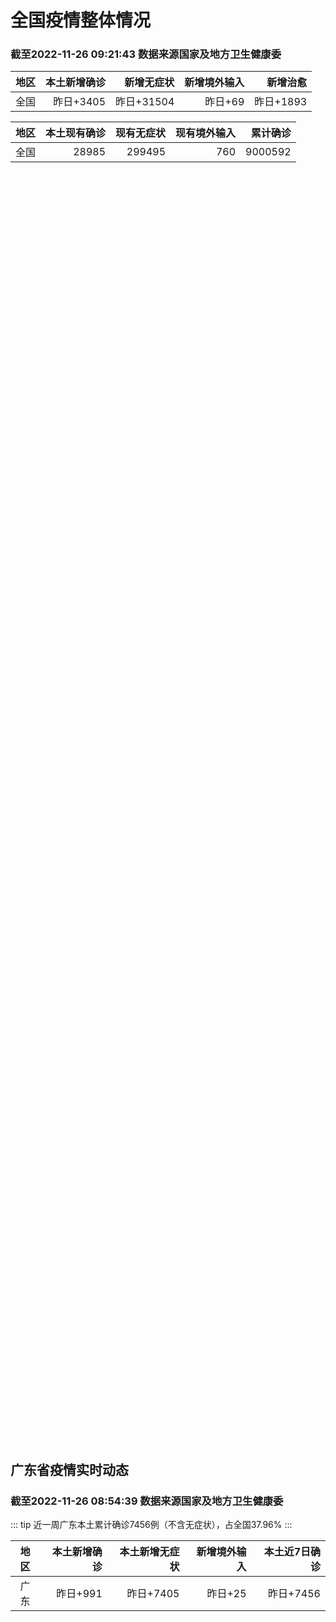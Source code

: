 
# 全国疫情整体情况
### 截至2022-11-26 09:21:43 数据来源国家及地方卫生健康委

|地区|本土新增确诊|新增无症状|新增境外输入|新增治愈|
|:--:|---:|---:|---:|---:|
|全国|昨日+3405|昨日+31504|昨日+69|昨日+1893|

|地区|本土现有确诊|现有无症状|现有境外输入|累计确诊|
|:--:|---:|---:|---:|---:|
|全国|28985|299495|760|9000592|

<ChinaMap :dataList="dataList" :title="title"/>

<div id="chinaDayModify" style="width:100%;height:500px;margin-bottom:10px;"></div>
<div id="chinaAddHistoryData" style="width:100%;height:500px;margin-bottom:10px;"></div>
<div id="chinaNowHistoryData" style="width:100%;height:500px;margin-bottom:10px;"></div>
<div id="chinaTotalHistoryData" style="width:100%;height:500px;margin-bottom:10px;"></div>


## 广东省疫情实时动态
### 截至2022-11-26 08:54:39 数据来源国家及地方卫生健康委

::: tip 近一周广东本土累计确诊7456例（不含无症状），占全国37.96%
:::

|地区|本土新增确诊|本土新增无症状|新增境外输入|本土近7日确诊|
|:--:|---:|---:|---:|---:|
|广东|昨日+991|昨日+7405|昨日+25|昨日+7456|

<div id="guangdongModify" style="width:100%;height:500px;margin-bottom:10px;"></div>
<div id="guangdongTotalHistory" style="width:100%;height:500px;margin-bottom:10px;"></div>
<div id="guangzhouModifyHistory" style="width:100%;height:500px;margin-bottom:10px;"></div>


<script>
import * as echarts from 'echarts'
export default {
  data(){
    return {
      title: '新增本土确诊',
      dataList: [{name: '台湾', value: 0, addList: []},{name: '香港', value: 0, addList: []},{name: '湖北', value: 12, addList: [{name: '武汉', num: 12},
]},{name: '上海', value: 11, addList: [{name: '松江', num: 3},
{name: '浦东', num: 2},
{name: '嘉定', num: 1},
{name: '闵行', num: 1},
{name: '徐汇', num: 1},
]},{name: '吉林', value: 11, addList: [{name: '松原', num: 6},
{name: '延边', num: 5},
]},{name: '广东', value: 991, addList: [{name: '广州', num: 824},
{name: '湛江', num: 45},
{name: '深圳', num: 24},
{name: '佛山', num: 22},
{name: '肇庆', num: 13},
]},{name: '海南', value: 13, addList: [{name: '乐东', num: 5},
{name: '三亚', num: 2},
{name: '东方', num: 2},
{name: '万宁', num: 1},
]},{name: '北京', value: 586, addList: [{name: '东城', num: 126},
{name: '海淀', num: 103},
{name: '朝阳', num: 83},
{name: '石景山', num: 45},
{name: '通州', num: 43},
]},{name: '四川', value: 159, addList: [{name: '成都', num: 101},
{name: '外省返川人员', num: 17},
{name: '阿坝', num: 9},
{name: '广安', num: 5},
{name: '泸州', num: 5},
]},{name: '内蒙古', value: 116, addList: [{name: '呼和浩特', num: 94},
{name: '鄂尔多斯', num: 15},
{name: '赤峰', num: 3},
{name: '呼伦贝尔', num: 2},
{name: '锡林郭勒', num: 1},
]},{name: '福建', value: 45, addList: [{name: '厦门', num: 14},
{name: '三明', num: 11},
{name: '泉州', num: 5},
{name: '漳州', num: 5},
{name: '福州', num: 4},
]},{name: '重庆', value: 199, addList: [{name: '渝北区', num: 23},
{name: '万州区', num: 23},
{name: '黔江区', num: 19},
{name: '城口县', num: 13},
{name: '沙坪坝区', num: 9},
]},{name: '陕西', value: 39, addList: [{name: '安康', num: 19},
{name: '渭南', num: 11},
{name: '西安', num: 4},
{name: '汉中', num: 2},
{name: '榆林', num: 1},
]},{name: '黑龙江', value: 134, addList: [{name: '哈尔滨', num: 117},
{name: '绥化', num: 5},
{name: '佳木斯', num: 5},
{name: '黑河', num: 3},
{name: '牡丹江', num: 1},
]},{name: '浙江', value: 34, addList: [{name: '绍兴', num: 9},
{name: '杭州', num: 8},
{name: '温州', num: 7},
{name: '台州', num: 5},
{name: '湖州', num: 3},
]},{name: '山东', value: 110, addList: [{name: '济南', num: 50},
{name: '聊城', num: 26},
{name: '泰安', num: 12},
{name: '青岛', num: 11},
{name: '临沂', num: 5},
]},{name: '河南', value: 186, addList: [{name: '郑州', num: 180},
{name: '济源示范区', num: 5},
{name: '漯河', num: 1},
]},{name: '云南', value: 134, addList: [{name: '昭通市', num: 16},
{name: '外省返滇', num: 13},
{name: '昆明', num: 11},
{name: '楚雄州', num: 5},
{name: '德宏州', num: 1},
]},{name: '山西', value: 324, addList: [{name: '朔州', num: 105},
{name: '太原', num: 96},
{name: '吕梁', num: 69},
{name: '大同', num: 29},
{name: '阳泉', num: 10},
]},{name: '江苏', value: 29, addList: [{name: '宿迁', num: 10},
{name: '南京', num: 5},
{name: '盐城', num: 5},
{name: '连云港', num: 2},
{name: '无锡', num: 2},
]},{name: '河北', value: 101, addList: [{name: '石家庄', num: 93},
{name: '廊坊', num: 4},
{name: '邯郸', num: 2},
{name: '定州', num: 1},
{name: '承德', num: 1},
]},{name: '天津', value: 6, addList: [{name: '未公布来源', num: 6},
]},{name: '新疆', value: 21, addList: [{name: '喀什', num: 10},
{name: '和田', num: 8},
{name: '乌鲁木齐', num: 3},
]},{name: '广西', value: 13, addList: [{name: '来宾', num: 13},
]},{name: '辽宁', value: 50, addList: [{name: '铁岭', num: 23},
{name: '沈阳', num: 17},
{name: '抚顺', num: 5},
{name: '盘锦', num: 4},
]},{name: '湖南', value: 29, addList: [{name: '郴州', num: 9},
{name: '张家界', num: 7},
{name: '长沙', num: 3},
{name: '株洲', num: 3},
{name: '娄底', num: 2},
]},{name: '安徽', value: 1, addList: [{name: '宣城', num: 1},
]},{name: '甘肃', value: 5, addList: [{name: '兰州', num: 5},
]},{name: '江西', value: 6, addList: [{name: '景德镇', num: 3},
{name: '抚州', num: 2},
{name: '九江', num: 1},
]},{name: '西藏', value: 2, addList: []},{name: '贵州', value: 31, addList: [{name: '遵义', num: 16},
{name: '贵阳', num: 5},
{name: '毕节', num: 4},
{name: '黔南州', num: 3},
{name: '六盘水', num: 2},
]},{name: '澳门', value: 0, addList: []},{name: '青海', value: 7, addList: []},{name: '宁夏', value: 0, addList: []},{name: '南海诸岛', value: 0, addList: []}]
    }
  },
  mounted () {
    const themeObj = {"color":["#2ec7c9","#b6a2de","#5ab1ef","#ffb980","#d87a80","#8d98b3","#e5cf0d","#97b552","#95706d","#dc69aa","#07a2a4","#9a7fd1","#588dd5","#f5994e","#c05050","#59678c","#c9ab00","#7eb00a","#6f5553","#c14089"],"backgroundColor":"rgba(0,0,0,0)","textStyle":{},"title":{"textStyle":{"color":"#008acd"},"subtextStyle":{"color":"#aaaaaa"}},"line":{"itemStyle":{"borderWidth":1},"lineStyle":{"width":2},"symbolSize":3,"symbol":"emptyCircle","smooth":true},"radar":{"itemStyle":{"borderWidth":1},"lineStyle":{"width":2},"symbolSize":3,"symbol":"emptyCircle","smooth":true},"bar":{"itemStyle":{"barBorderWidth":0,"barBorderColor":"#ccc"}},"pie":{"itemStyle":{"borderWidth":0,"borderColor":"#ccc"}},"scatter":{"itemStyle":{"borderWidth":0,"borderColor":"#ccc"}},"boxplot":{"itemStyle":{"borderWidth":0,"borderColor":"#ccc"}},"parallel":{"itemStyle":{"borderWidth":0,"borderColor":"#ccc"}},"sankey":{"itemStyle":{"borderWidth":0,"borderColor":"#ccc"}},"funnel":{"itemStyle":{"borderWidth":0,"borderColor":"#ccc"}},"gauge":{"itemStyle":{"borderWidth":0,"borderColor":"#ccc"}},"candlestick":{"itemStyle":{"color":"#d87a80","color0":"#2ec7c9","borderColor":"#d87a80","borderColor0":"#2ec7c9","borderWidth":1}},"graph":{"itemStyle":{"borderWidth":0,"borderColor":"#ccc"},"lineStyle":{"width":1,"color":"#aaaaaa"},"symbolSize":3,"symbol":"emptyCircle","smooth":true,"color":["#2ec7c9","#b6a2de","#5ab1ef","#ffb980","#d87a80","#8d98b3","#e5cf0d","#97b552","#95706d","#dc69aa","#07a2a4","#9a7fd1","#588dd5","#f5994e","#c05050","#59678c","#c9ab00","#7eb00a","#6f5553","#c14089"],"label":{"color":"#eeeeee"}},"map":{"itemStyle":{"areaColor":"#dddddd","borderColor":"#eeeeee","borderWidth":0.5},"label":{"color":"#d87a80"},"emphasis":{"itemStyle":{"areaColor":"rgba(254,153,78,1)","borderColor":"#444","borderWidth":1},"label":{"color":"rgb(100,0,0)"}}},"geo":{"itemStyle":{"areaColor":"#dddddd","borderColor":"#eeeeee","borderWidth":0.5},"label":{"color":"#d87a80"},"emphasis":{"itemStyle":{"areaColor":"rgba(254,153,78,1)","borderColor":"#444","borderWidth":1},"label":{"color":"rgb(100,0,0)"}}},"categoryAxis":{"axisLine":{"show":true,"lineStyle":{"color":"#008acd"}},"axisTick":{"show":true,"lineStyle":{"color":"#333"}},"axisLabel":{"show":true,"color":"#333"},"splitLine":{"show":false,"lineStyle":{"color":["#eee"]}},"splitArea":{"show":false,"areaStyle":{"color":["rgba(250,250,250,0.3)","rgba(200,200,200,0.3)"]}}},"valueAxis":{"axisLine":{"show":true,"lineStyle":{"color":"#008acd"}},"axisTick":{"show":true,"lineStyle":{"color":"#333"}},"axisLabel":{"show":true,"color":"#333"},"splitLine":{"show":true,"lineStyle":{"color":["#eee"]}},"splitArea":{"show":true,"areaStyle":{"color":["rgba(250,250,250,0.3)","rgba(200,200,200,0.3)"]}}},"logAxis":{"axisLine":{"show":true,"lineStyle":{"color":"#008acd"}},"axisTick":{"show":true,"lineStyle":{"color":"#333"}},"axisLabel":{"show":true,"color":"#333"},"splitLine":{"show":true,"lineStyle":{"color":["#eee"]}},"splitArea":{"show":true,"areaStyle":{"color":["rgba(250,250,250,0.3)","rgba(200,200,200,0.3)"]}}},"timeAxis":{"axisLine":{"show":true,"lineStyle":{"color":"#008acd"}},"axisTick":{"show":true,"lineStyle":{"color":"#333"}},"axisLabel":{"show":true,"color":"#333"},"splitLine":{"show":true,"lineStyle":{"color":["#eee"]}},"splitArea":{"show":false,"areaStyle":{"color":["rgba(250,250,250,0.3)","rgba(200,200,200,0.3)"]}}},"toolbox":{"iconStyle":{"borderColor":"#2ec7c9"},"emphasis":{"iconStyle":{"borderColor":"#18a4a6"}}},"legend":{"textStyle":{"color":"#333333"}},"tooltip":{"axisPointer":{"lineStyle":{"color":"#008acd","width":"1"},"crossStyle":{"color":"#008acd","width":"1"}}},"timeline":{"lineStyle":{"color":"#008acd","width":1},"itemStyle":{"color":"#008acd","borderWidth":1},"controlStyle":{"color":"#008acd","borderColor":"#008acd","borderWidth":0.5},"checkpointStyle":{"color":"#2ec7c9","borderColor":"#2ec7c9"},"label":{"color":"#008acd"},"emphasis":{"itemStyle":{"color":"#a9334c"},"controlStyle":{"color":"#008acd","borderColor":"#008acd","borderWidth":0.5},"label":{"color":"#008acd"}}},"visualMap":{"color":["#5ab1ef","#e0ffff"]},"dataZoom":{"backgroundColor":"rgba(47,69,84,0)","dataBackgroundColor":"#efefff","fillerColor":"rgba(182,162,222,0.2)","handleColor":"#008acd","handleSize":"100%","textStyle":{"color":"#333333"}},"markPoint":{"label":{"color":"#eeeeee"},"emphasis":{"label":{"color":"#eeeeee"}}}}

    echarts.registerTheme('dark', (themeObj))

    this.chartChDay = echarts.init(document.getElementById("chinaDayModify"), "dark")
,this.chartChAdd = echarts.init(document.getElementById("chinaAddHistoryData"), "dark")
,this.chartChNow = echarts.init(document.getElementById("chinaNowHistoryData"), "dark")
,this.chartChTotal = echarts.init(document.getElementById("chinaTotalHistoryData"), "dark")
,this.chartGdMod = echarts.init(document.getElementById("guangdongModify"), "dark")
,this.chartGdTotal = echarts.init(document.getElementById("guangdongTotalHistory"), "dark")
,this.chartGzMod = echarts.init(document.getElementById("guangzhouModifyHistory"), "dark")


    const option_gd_mod = {
      title: {
        text: '广东疫情新增趋势（人）'
      },
      tooltip: {
        trigger: 'axis',
        axisPointer: {
          type: 'cross',
          label: {
            backgroundColor: '#6a7985'
          }
        }
      },
      legend: {
        top: 20,
        data: [{name: '本土新增确诊',icon: 'rect'}, {name: '本土新增无症状',icon: 'rect'},{name: '新增境外输入',icon: 'rect'}]
      },
      grid: {
        left: '3%',
        right: '4%',
        bottom: '3%',
        containLabel: true
      },
      toolbox: {
        feature: {
          saveAsImage: {}
        }
      },
      xAxis: {
        type: 'category',
        boundaryGap: false,
        data: ["09.28","09.29","09.30","10.01","10.02","10.03","10.04","10.05","10.06","10.07","10.08","10.09","10.10","10.11","10.12","10.13","10.14","10.15","10.16","10.17","10.18","10.19","10.20","10.21","10.22","10.23","10.24","10.25","10.26","10.27","10.28","10.29","10.30","10.31","11.01","11.02","11.03","11.04","11.05","11.06","11.07","11.08","11.09","11.10","11.11","11.12","11.13","11.14","11.15","11.16","11.17","11.18","11.19","11.20","11.21","11.22","11.23","11.24","11.25",]
      },
      yAxis: {
        type: 'value'
      },
      series: [
        {
          name: '本土新增确诊',
          type: 'line',
          areaStyle: {},
          emphasis: {
            focus: 'series'
          },
          data: [18,16,22,17,19,27,34,37,41,47,34,31,38,43,36,53,60,35,23,36,50,26,27,19,32,23,33,45,15,27,63,83,291,242,125,103,195,219,252,224,319,592,500,546,760,727,707,586,564,1246,1338,1102,1157,984,781,860,1791,892,991,]
        },
        {
          name: '本土新增无症状',
          type: 'line',
          areaStyle: {},
          emphasis: {
            focus: 'series'
          },
          data: [5,15,21,10,24,16,24,27,34,27,21,24,25,11,17,21,29,29,38,61,48,58,62,74,59,70,62,67,84,88,136,195,468,458,298,356,470,669,1330,1882,2330,2611,2507,2461,2996,3541,3941,5047,6215,8576,9110,8535,8381,8101,8241,7951,7505,7584,7405,]
        },
        {
          name: '新增境外输入',
          type: 'line',
          areaStyle: {},
          emphasis: {
            focus: 'series'
          },
          data: [21,15,11,29,11,19,18,19,27,10,14,27,27,14,17,15,24,18,18,11,12,14,25,17,9,19,12,6,5,11,14,14,8,7,10,12,13,9,21,10,12,16,14,23,9,15,19,19,24,10,20,13,21,38,35,23,19,23,25,]
        }
      ]
    };

    const option_gd_total = {
      title: {
        text: '广东疫情概览（人）'
      },
      tooltip: {
        trigger: 'axis',
        axisPointer: {
          type: 'cross',
          label: {
            backgroundColor: '#6a7985'
          }
        }
      },
      legend: {
        top: 20,
        data: [{name: '累计确诊',icon: 'rect'},{name: '累计治愈',icon: 'rect'}]
      },
      grid: {
        left: '3%',
        right: '4%',
        bottom: '3%',
        containLabel: true
      },
      toolbox: {
        feature: {
          saveAsImage: {}
        }
      },
      xAxis: {
        type: 'category',
        boundaryGap: false,
        data: ["09.28","09.29","09.30","10.01","10.02","10.03","10.04","10.05","10.06","10.07","10.08","10.09","10.10","10.11","10.12","10.13","10.14","10.15","10.16","10.17","10.18","10.19","10.20","10.21","10.22","10.23","10.24","10.25","10.26","10.27","10.28","10.29","10.30","10.31","11.01","11.02","11.03","11.04","11.05","11.06","11.07","11.08","11.09","11.10","11.11","11.12","11.13","11.14","11.15","11.16","11.17","11.18","11.19","11.20","11.21","11.22","11.23","11.24","11.25",]
      },
      yAxis: {
        type: 'value'
      },
      series: [
        {
          name: '累计确诊',
          type: 'line',
          areaStyle: {},
          emphasis: {
            focus: 'series'
          },
          data: [9991,10022,10055,10101,10131,10177,10229,10285,10353,10410,10458,10516,10581,10638,10691,10759,10843,10896,10947,10994,11056,11106,11138,11174,11215,11257,11302,11353,11373,11411,11488,11585,11884,12133,12268,12383,12591,12819,13092,13336,13657,14264,14779,15348,16117,16859,17585,18190,18778,20034,21392,22507,23685,24707,25523,26406,28216,29131,30147,]
        },
        {
          name: '累计治愈',
          type: 'line',
          areaStyle: {},
          emphasis: {
            focus: 'series'
          },
          data: [9529,9529,9529,9529,9529,9529,9529,9529,9877,9877,9877,9972,10007,10048,10091,10127,10127,10127,10178,10239,10298,10298,10298,10298,10298,10298,10298,10298,10298,10298,10298,10298,10298,10298,10298,10298,10298,10298,10298,10298,10298,11470,11470,11470,11470,11470,11470,11470,11470,11470,11470,11470,11470,11470,11470,11470,11470,11470,11470,]
        }
      ]
    };

    const option_gz_mod = {
      title: {
        text: '广州疫情新增趋势（人）'
      },
      tooltip: {
        trigger: 'axis',
        axisPointer: {
          type: 'cross',
          label: {
            backgroundColor: '#6a7985'
          }
        }
      },
      legend: {
        top: 20,
        data: [{name: '本土新增确诊',icon: 'rect'},{name: '本土新增无症状',icon: 'rect'}]
      },
      grid: {
        left: '3%',
        right: '4%',
        bottom: '3%',
        containLabel: true
      },
      toolbox: {
        feature: {
          saveAsImage: {}
        }
      },
      xAxis: {
        type: 'category',
        boundaryGap: false,
        data: ["0928","0929","0930","1001","1002","1003","1004","1005","1006","1007","1008","1009","1010","1011","1012","1013","1014","1015","1016","1017","1018","1019","1020","1021","1022","1023","1024","1025","1026","1027","1028","1029","1030","1031","1101","1102","1103","1104","1105","1106","1107","1108","1109","1110","1111","1112","1113","1114","1115","1116","1117","1118","1119","1120","1121","1122","1123","1124","1125",]
      },
      yAxis: {
        type: 'value'
      },
      series: [
        {
          name: '本土新增确诊',
          type: 'line',
          areaStyle: {},
          emphasis: {
            focus: 'series'
          },
          data: [1,1,2,0,5,10,12,14,21,17,18,5,13,6,10,25,23,20,3,16,22,6,10,12,18,16,22,27,11,19,54,66,232,190,85,83,149,168,183,158,232,478,423,466,694,662,656,552,509,1189,1241,983,1050,882,681,722,1645,734,824,]
        },
        {
          name: '本土新增无症状',
          type: 'line',
          areaStyle: {},
          emphasis: {
            focus: 'series'
          },
          data: [0,2,0,0,3,7,5,13,8,12,9,15,1,2,7,3,8,16,27,43,31,44,46,46,39,53,43,46,39,46,85,125,295,289,253,323,430,635,1259,1813,2263,2546,2430,2358,2921,3464,3876,4977,6138,8486,8989,8444,8234,7885,7957,7735,7192,7267,7058,]
        }
      ]
    };

    const option_ch_day  = {
      series: [
        {
          type: 'treemap',
          data: [
            {
              name: '本土新增确诊昨日+3405',
              value: 3405,
            },
            {
              name: '新增无症状昨日+31504',
              value: 31504,
            },
            {
              name: '新增境外输入昨日+69',
              value: 69,
            },
            {
              name: '新增治愈昨日+1893',
              value: 1893,
            },
          ]
        }
      ]
    };

    const option_ch_add = {
      title: {
        text: '新增疫情整体走势'
      },
      tooltip: {
        trigger: 'axis',
        axisPointer: {
          type: 'cross',
          label: {
            backgroundColor: '#6a7985'
          }
        }
      },
      legend: {
        top: 20,
        data: [{name: '本土确诊',icon: 'rect'}, {name: '无症状感染',icon: 'rect'},{name: '新增境外输入',icon: 'rect'}]
      },
      grid: {
        left: '3%',
        right: '4%',
        bottom: '3%',
        containLabel: true
      },
      toolbox: {
        feature: {
          saveAsImage: {}
        }
      },
      xAxis: {
        type: 'category',
        boundaryGap: false,
        data: ["09.26","09.27","09.28","09.29","09.30","10.01","10.02","10.03","10.04","10.05","10.06","10.07","10.08","10.09","10.10","10.11","10.12","10.13","10.14","10.15","10.16","10.17","10.18","10.19","10.20","10.21","10.22","10.23","10.24","10.25","10.26","10.27","10.28","10.29","10.30","10.31","11.01","11.02","11.03","11.04","11.05","11.06","11.07","11.08","11.09","11.10","11.11","11.12","11.13","11.14","11.15","11.16","11.17","11.18","11.19","11.20","11.21","11.22","11.23","11.24","11.25",]
      },
      yAxis: {
        type: 'value'
      },
      series: [
        {
          name: '本土确诊',
          type: 'line',
          areaStyle: {},
          emphasis: {
            focus: 'series'
          },
          data: [173,119,106,97,106,116,189,250,223,183,216,447,441,373,427,374,322,249,291,174,182,208,204,164,158,159,155,173,205,297,193,214,324,353,479,498,409,531,704,596,526,535,843,1294,1133,1150,1452,1675,1747,1621,1568,2328,2276,2055,2204,2277,2145,2641,3927,3041,3405,]
        },
        {
          name: '无症状感染',
          type: 'line',
          areaStyle: {},
          emphasis: {
            focus: 'series'
          },
          data: [636,625,526,625,549,432,466,626,747,1005,1267,1301,1307,1566,1662,1386,1154,1010,900,668,534,587,630,643,638,658,683,751,875,944,924,1123,1153,1566,2220,2221,2346,2669,3167,3063,3894,4961,6632,6882,7691,9385,10351,13086,14325,16151,18491,20804,22853,22208,22011,24547,25754,26242,27517,29654,31504,]
        },
        {
          name: '新增境外输入',
          type: 'line',
          areaStyle: {},
          emphasis: {
            focus: 'series'
          },
          data: [72,75,64,59,66,63,51,57,50,46,72,54,62,61,64,43,50,64,70,70,63,42,43,47,56,56,52,48,41,41,38,48,53,48,42,49,56,50,53,61,62,34,47,52,52,59,52,36,47,40,55,60,86,82,63,88,80,78,83,62,69,]
        }
      ]
    };

    const option_ch_now = {
      title: {
        text: '现有疫情整体走势'
      },
      tooltip: {
        trigger: 'axis',
        axisPointer: {
          type: 'cross',
          label: {
            backgroundColor: '#6a7985'
          }
        }
      },
      legend: {
        top: 20,
        data: [{name: '本土确诊',icon: 'rect'}, {name: '无症状感染',icon: 'rect'},{name: '新增境外输入',icon: 'rect'}]
      },
      grid: {
        left: '3%',
        right: '4%',
        bottom: '3%',
        containLabel: true
      },
      toolbox: {
        feature: {
          saveAsImage: {}
        }
      },
      xAxis: {
        type: 'category',
        boundaryGap: false,
        data: ["09.26","09.27","09.28","09.29","09.30","10.01","10.02","10.03","10.04","10.05","10.06","10.07","10.08","10.09","10.10","10.11","10.12","10.13","10.14","10.15","10.16","10.17","10.18","10.19","10.20","10.21","10.22","10.23","10.24","10.25","10.26","10.27","10.28","10.29","10.30","10.31","11.01","11.02","11.03","11.04","11.05","11.06","11.07","11.08","11.09","11.10","11.11","11.12","11.13","11.14","11.15","11.16","11.17","11.18","11.19","11.20","11.21","11.22","11.23","11.24","11.25",]
      },
      yAxis: {
        type: 'value'
      },
      series: [
        {
          name: '本土确诊',
          type: 'line',
          areaStyle: {},
          emphasis: {
            focus: 'series'
          },
          data: [2381,2378,2365,2359,2301,2314,2306,2341,2261,2263,2329,2666,2977,3240,3460,3637,3779,3824,3906,3854,3808,3777,3677,3595,3529,3362,3245,3179,3062,3127,3104,3107,3252,3440,3751,4101,4324,4641,5070,5473,5792,6113,6742,7801,8635,9385,10387,11647,12855,13935,14820,16631,17901,19102,20202,21550,22606,23923,26090,27429,28985,]
        },
        {
          name: '无症状感染',
          type: 'line',
          areaStyle: {},
          emphasis: {
            focus: 'series'
          },
          data: [585,613,632,610,608,631,623,629,615,620,628,633,641,646,644,623,618,632,657,650,655,636,635,623,624,624,629,605,592,578,562,551,549,547,527,537,530,523,527,530,532,504,502,512,520,530,532,528,534,538,525,541,576,607,627,660,690,707,723,735,760,]
        },
        {
          name: '新增境外输入',
          type: 'line',
          areaStyle: {},
          emphasis: {
            focus: 'series'
          },
          data: [10414,10373,10105,9829,9770,9618,8814,8449,8109,8069,8744,9419,10193,11206,11944,12805,13455,13998,14442,14606,14679,14750,14715,14774,14658,14360,14193,14094,14026,14399,14475,14817,15140,15931,17538,19036,20631,22423,24734,26924,30018,34158,39861,45493,51292,59141,67715,79170,91603,105362,120524,136643,154412,172048,188616,207376,226934,245895,264312,281195,299495,]
        }
      ]
    };

    const option_ch_total = {
      title: {
        text: '累计疫情整体走势'
      },
      tooltip: {
        trigger: 'axis',
        axisPointer: {
          type: 'cross',
          label: {
            backgroundColor: '#6a7985'
          }
        }
      },
      legend: {
        top: 20,
        data: [{name: '确诊(含港澳台)', con: 'rect'}, {name: '死亡(含港澳台)',icon: 'rect'}]
      },
      grid: {
        left: '3%',
        right: '4%',
        bottom: '3%',
        containLabel: true
      },
      toolbox: {
        feature: {
          saveAsImage: {}
        }
      },
      xAxis: {
        type: 'category',
        boundaryGap: false,
        data: ["09.26","09.27","09.28","09.29","09.30","10.01","10.02","10.03","10.04","10.05","10.06","10.07","10.08","10.09","10.10","10.11","10.12","10.13","10.14","10.15","10.16","10.17","10.18","10.19","10.20","10.21","10.22","10.23","10.24","10.25","10.26","10.27","10.28","10.29","10.30","10.31","11.01","11.02","11.03","11.04","11.05","11.06","11.07","11.08","11.09","11.10","11.11","11.12","11.13","11.14","11.15","11.16","11.17","11.18","11.19","11.20","11.21","11.22","11.23","11.24","11.25",]
      },
      yAxis: {
        type: 'value'
      },
      series: [
        {
          name: '确诊(含港澳台)',
          type: 'line',
          areaStyle: {},
          emphasis: {
            focus: 'series'
          },
          data: [6942179,6988610,7037863,7083359,7127469,7171159,7215114,7249310,7299603,7355347,7402656,7454504,7499946,7499946,7578751,7621171,7621171,7621171,7778306,7822739,7865269,7895059,7895059,7895059,8026778,8064765,8101522,8137786,8137786,8137786,8246496,8283181,8318921,8352484,8385213,8409023,8444367,8478830,8510115,8538758,8565587,8591083,8609153,8635852,8662662,8686925,8709454,8731122,8752310,8771347,8792321,8818365,8841863,8862956,8882454,8901981,8917011,8938818,8961750,8981987,9000592,]
        },
        {
          name: '死亡(含港澳台)',
          type: 'line',
          areaStyle: {},
          emphasis: {
            focus: 'series'
          },
          data: [26244,26278,26330,26388,26446,26500,26568,26609,21422,26706,26769,26823,26823,26823,26823,26823,26823,26823,26823,26823,26823,26823,26823,26823,26823,26823,26823,26823,26823,26823,26823,26823,26823,26823,26823,26823,26823,26823,26823,26823,26823,26823,28900,28939,28939,28939,28939,28939,28939,28939,28939,28939,28939,28939,28939,28939,28939,28939,28939,28939,28939,]
        }
      ]
    };

    this.chartGdMod.setOption(option_gd_mod);
    this.chartGdTotal.setOption(option_gd_total);
    this.chartGzMod.setOption(option_gz_mod);
    this.chartChDay.setOption(option_ch_day);
    this.chartChAdd.setOption(option_ch_add);
    this.chartChNow.setOption(option_ch_now);
    this.chartChTotal.setOption(option_ch_total);

    window.onresize = () => {
      this.chartGdMod.resize()
      this.chartGdTotal.resize()
      this.chartGzMod.resize()
      this.chartChDay.resize()
      this.chartChAdd.resize()
      this.chartChNow.resize()
      this.chartChTotal.resize()
    }
  }
}
</script>

## 广东省各地区疫情情况

::: danger 636个中高风险地区
:::

|地区|本土新增确诊|本土新增无症状|本土近7日确诊|中高风险地区|
|:--:|---:|---:|---:|---:|
|广州|+824|+7058|+6538|+328|
|湛江|+45|+7|+226|+93|
|深圳|+24|+27|+128|+57|
|佛山|+22|+150|+88|+5|
|肇庆|+13|+8|+157|+38|
|珠海|+12|+9|+63|+8|
|东莞|+9|+68|+63|+23|
|惠州|+8|+5|+24|+16|
|韶关|+7|+2|+24|+6|
|清远|+6|+8|+27|+11|
|茂名|+6|+1|+26|+2|
|阳江|+4|0|+29|+5|
|中山|+3|+47|+30|+17|
|江门|+3|+5|+8|0|
|河源|+2|+1|+4|+2|
|潮州|+2|0|+5|+1|
|汕头|+1|+3|+15|+5|
|梅州|0|+5|+1|+19|
|揭阳|0|+1|0|0|
|云浮|0|0|0|0|
|汕尾|0|0|0|0|


## 广东疫情热点动态

  
### 11-26 00:33
::: tip 广州增城：强化增江街部分区域疫情防控措施
文/羊城晚报全媒体记者 周聪11月26日，经增城区新型冠状病毒肺炎疫情防控指挥部研究决定，自2022年11月25日6时起至11月30日6时，对增江街西山村、陆村村部分区域（除高风险区外）实行如下管控措...

信息来源：羊城派

[阅读全文](https://h5.baike.qq.com/mobile/landing.html?docid=20221126A007H000&isNews=1&adtag=wxjk.yqssc.yqdt)
:::

### 11-26 00:10
::: tip 广州回应：没有静默、封城计划！南京：连续五天全员核酸！
         点蓝字关注，不迷路~来关注一下各地疫情最新情况。广州没有静默的安排 更没有封城的计划广州市委宣传部副部长、市新闻办主任朱小燚表示，网络上流传“广州封城”“广州静默”等谣言。受市疫情防...

信息来源：证券时报

[阅读全文](https://h5.baike.qq.com/mobile/landing.html?docid=20221126A004QU00&isNews=1&adtag=wxjk.yqssc.yqdt)
:::

### 11-26 08:40
::: tip 2022年11月26日广东省新冠肺炎疫情情况
                                                        　　11月25日0-24时，全省新增本土确诊病例506例（广州361例，深圳24例，珠海...

信息来源：广东省卫生健康委员会

[阅读全文](https://h5.baike.qq.com/mobile/landing.html?docid=WJW20221126P0MEK1HB&isNews=1&adtag=wxjk.yqssc.yqdt)
:::

### 11-25 23:46
::: tip 广州天河最新通告：16个街道实行强化社会面疫情防控措施
南都讯 记者夏嘉雯 11月25日，广州市天河区新型冠状病毒肺炎疫情防控指挥部发布通告：11月26日0时至11月30日24时，在天河区除石牌街、天河南街、林和街、冼村街、猎德街以外的区域实行强化社会面疫...

南方都市报

[阅读全文](https://view.inews.qq.com/a/20221125A0ANRP00?uid=100162862382&shareto=wx&devid=6B867A79-89E7-4FEF-A3B8-FCBF7F356E49&qimei=5e1231f5-e69a-46f0-b45d-19c7cb333211&qs_signature=AAwPzZwgmkfWlGVXx3XSnL8EXnxFUMThbWAyGYbo9ixi1HteLCoyD%2F8SKmMkmAuwf33am58EQkKDVITCcewa%2F7tvrjc4%2Fku89yH0IGCD3LfOaPsFAMt3gIWVXyCIsA%3D%3D&appver=15.5_qqnews_7.0.00#)
:::

### 11-25 23:45
::: tip 广州天河：于进一步强化部分区域社会面疫情防控措施
“广州天河发布”微信公众号11月25日消息，广州市天河区新型冠状病毒肺炎疫情防控指挥部发布《关于进一步强化部分区域社会面疫情防控措施的通告》。近日，天河区疫情社会面传播风险持续加大，防控形势严峻复杂。...

信息来源：界面新闻

[阅读全文](https://h5.baike.qq.com/mobile/landing.html?docid=20221125A0ANMP00&isNews=1&adtag=wxjk.yqssc.yqdt)
:::

### 11-25 23:27
::: tip 坚持生命至上，疫情防控不忘消防安全
11月25日，广州市人民政府新闻办公室召开广州市疫情防控新闻发布会，广州市卫生健康委、白云区、市消防救援支队、广州环保投资集团有限公司的相关同志通报广州市新冠肺炎疫情防控相关情况。消防安全是这次发布会...

信息来源：南方都市报

[阅读全文](https://h5.baike.qq.com/mobile/landing.html?docid=20221125A0AKAD00&isNews=1&adtag=wxjk.yqssc.yqdt)
:::

### 11-25 23:03
::: tip 市卫健局：中山正面临三年来最严峻最复杂疫情形势
11月25日，中山市卫生健康局党组成员、副局长李翠萍在接受媒体采访时表示，当前，中山正面临三年来最严峻最复杂的疫情形势。中山疫情防控需要全社会共同努力，实现早发现、快处置。李翠萍表示，10月10日以来...

信息来源：南方PLUS

[阅读全文](https://h5.baike.qq.com/mobile/landing.html?docid=20221125A0AFCA00&isNews=1&adtag=wxjk.yqssc.yqdt)
:::

### 11-25 22:57
::: tip 广州番禺：进一步加强社会面疫情防控措施，14个镇街居民原则上非必要不外出
“广州番禺发布”微信公众号11月25日援引广州市番禺区新型冠状病毒肺炎疫情防控指挥部消息，鉴于当前疫情输入性风险持续上升，新发疫情呈现多点、多链散发的复杂态势，防控形势严峻，为有效阻断疫情传播扩散风险...

信息来源：界面新闻

[阅读全文](https://h5.baike.qq.com/mobile/landing.html?docid=20221125A0AE3700&isNews=1&adtag=wxjk.yqssc.yqdt)
:::

### 11-25 22:44
::: tip 深圳市福田区调整相关风险区域、通报涉疫场所
根据当前我区疫情防控工作需要，按照国务院应对新型冠状病毒肺炎疫情联防联控机制综合组《新型冠状病毒肺炎疫情防控方案（第九版）》和《关于进一步优化新冠肺炎疫情防控措施科学精准做好防控工作的通知》相关规定，...

北京日报客户端

[阅读全文](https://view.inews.qq.com/a/20221125A0AB5F00?shareto=wx&devid=6B867A79-89E7-4FEF-A3B8-FCBF7F356E49&qimei=5e1231f5-e69a-46f0-b45d-19c7cb333211&uid=100162862382&qs_signature=AAwkmk93TZKQzPVXx3XSnL8EXnxFUMThbWBn0%2FlEqZw5iv%2FGiE0aVtOesau%2B24xqpH7lKfrkytY3uHTcpSvnynzQbjT0Krngw9KWyE38Tir04k2xfK83bZzlzHN%2Fa1%3D%3D&appver=15.5_qqnews_7.0.00#)
:::

### 11-25 22:31
::: tip 广州疫情上升势头得到初步遏制 重庆新增感染数据已达峰值
中新社北京11月25日电 综合消息：中国国家卫健委25日通报，24日中国内地新增新冠肺炎确诊病例3103例，其中境外输入62例，本土3041例。新增无症状感染者29840例，其中境外输入186例，本土...

中国新闻网

[阅读全文](https://view.inews.qq.com/a/20221125A0A7WY00?shareto=wx&devid=6B867A79-89E7-4FEF-A3B8-FCBF7F356E49&qimei=5e1231f5-e69a-46f0-b45d-19c7cb333211&uid=100162862382&qs_signature=AAw3Ta2dlRr6mGVXx3XSnL8EXnxFUMThbWnnVi6UruFjGwD6DpBswdQ9Hr2J9GW0S%2FONo5X1kXCOjEvfUbMn6ovl6k5UYjMnIYAC3aeyva4IEP8v3NnozJmVk8pSUq%3D%3D&appver=15.5_qqnews_7.0.00#)
:::


## 广州疫情热点动态

  
### 11-26 00:33
::: tip 广州增城：强化增江街部分区域疫情防控措施
文/羊城晚报全媒体记者 周聪11月26日，经增城区新型冠状病毒肺炎疫情防控指挥部研究决定，自2022年11月25日6时起至11月30日6时，对增江街西山村、陆村村部分区域（除高风险区外）实行如下管控措...

信息来源：羊城派

[阅读全文](https://h5.baike.qq.com/mobile/landing.html?docid=20221126A007H000&isNews=1&adtag=wxjk.yqssc.yqdt)
:::

### 11-26 00:10
::: tip 广州回应：没有静默、封城计划！南京：连续五天全员核酸！
         点蓝字关注，不迷路~来关注一下各地疫情最新情况。广州没有静默的安排 更没有封城的计划广州市委宣传部副部长、市新闻办主任朱小燚表示，网络上流传“广州封城”“广州静默”等谣言。受市疫情防...

信息来源：证券时报

[阅读全文](https://h5.baike.qq.com/mobile/landing.html?docid=20221126A004QU00&isNews=1&adtag=wxjk.yqssc.yqdt)
:::

### 11-26 08:40
::: tip 2022年11月26日广东省新冠肺炎疫情情况
                                                        　　11月25日0-24时，全省新增本土确诊病例506例（广州361例，深圳24例，珠海...

信息来源：广东省卫生健康委员会

[阅读全文](https://h5.baike.qq.com/mobile/landing.html?docid=WJW20221126P0MEK1HB&isNews=1&adtag=wxjk.yqssc.yqdt)
:::

### 11-25 23:46
::: tip 广州天河最新通告：16个街道实行强化社会面疫情防控措施
南都讯 记者夏嘉雯 11月25日，广州市天河区新型冠状病毒肺炎疫情防控指挥部发布通告：11月26日0时至11月30日24时，在天河区除石牌街、天河南街、林和街、冼村街、猎德街以外的区域实行强化社会面疫...

南方都市报

[阅读全文](https://view.inews.qq.com/a/20221125A0ANRP00?uid=100162862382&shareto=wx&devid=6B867A79-89E7-4FEF-A3B8-FCBF7F356E49&qimei=5e1231f5-e69a-46f0-b45d-19c7cb333211&qs_signature=AAwPzZwgmkfWlGVXx3XSnL8EXnxFUMThbWAyGYbo9ixi1HteLCoyD%2F8SKmMkmAuwf33am58EQkKDVITCcewa%2F7tvrjc4%2Fku89yH0IGCD3LfOaPsFAMt3gIWVXyCIsA%3D%3D&appver=15.5_qqnews_7.0.00#)
:::

### 11-25 23:45
::: tip 广州天河：于进一步强化部分区域社会面疫情防控措施
“广州天河发布”微信公众号11月25日消息，广州市天河区新型冠状病毒肺炎疫情防控指挥部发布《关于进一步强化部分区域社会面疫情防控措施的通告》。近日，天河区疫情社会面传播风险持续加大，防控形势严峻复杂。...

信息来源：界面新闻

[阅读全文](https://h5.baike.qq.com/mobile/landing.html?docid=20221125A0ANMP00&isNews=1&adtag=wxjk.yqssc.yqdt)
:::

### 11-25 23:27
::: tip 坚持生命至上，疫情防控不忘消防安全
11月25日，广州市人民政府新闻办公室召开广州市疫情防控新闻发布会，广州市卫生健康委、白云区、市消防救援支队、广州环保投资集团有限公司的相关同志通报广州市新冠肺炎疫情防控相关情况。消防安全是这次发布会...

信息来源：南方都市报

[阅读全文](https://h5.baike.qq.com/mobile/landing.html?docid=20221125A0AKAD00&isNews=1&adtag=wxjk.yqssc.yqdt)
:::

### 11-25 23:03
::: tip 市卫健局：中山正面临三年来最严峻最复杂疫情形势
11月25日，中山市卫生健康局党组成员、副局长李翠萍在接受媒体采访时表示，当前，中山正面临三年来最严峻最复杂的疫情形势。中山疫情防控需要全社会共同努力，实现早发现、快处置。李翠萍表示，10月10日以来...

信息来源：南方PLUS

[阅读全文](https://h5.baike.qq.com/mobile/landing.html?docid=20221125A0AFCA00&isNews=1&adtag=wxjk.yqssc.yqdt)
:::

### 11-25 22:57
::: tip 广州番禺：进一步加强社会面疫情防控措施，14个镇街居民原则上非必要不外出
“广州番禺发布”微信公众号11月25日援引广州市番禺区新型冠状病毒肺炎疫情防控指挥部消息，鉴于当前疫情输入性风险持续上升，新发疫情呈现多点、多链散发的复杂态势，防控形势严峻，为有效阻断疫情传播扩散风险...

信息来源：界面新闻

[阅读全文](https://h5.baike.qq.com/mobile/landing.html?docid=20221125A0AE3700&isNews=1&adtag=wxjk.yqssc.yqdt)
:::

### 11-25 22:44
::: tip 深圳市福田区调整相关风险区域、通报涉疫场所
根据当前我区疫情防控工作需要，按照国务院应对新型冠状病毒肺炎疫情联防联控机制综合组《新型冠状病毒肺炎疫情防控方案（第九版）》和《关于进一步优化新冠肺炎疫情防控措施科学精准做好防控工作的通知》相关规定，...

北京日报客户端

[阅读全文](https://view.inews.qq.com/a/20221125A0AB5F00?shareto=wx&devid=6B867A79-89E7-4FEF-A3B8-FCBF7F356E49&qimei=5e1231f5-e69a-46f0-b45d-19c7cb333211&uid=100162862382&qs_signature=AAwkmk93TZKQzPVXx3XSnL8EXnxFUMThbWBn0%2FlEqZw5iv%2FGiE0aVtOesau%2B24xqpH7lKfrkytY3uHTcpSvnynzQbjT0Krngw9KWyE38Tir04k2xfK83bZzlzHN%2Fa1%3D%3D&appver=15.5_qqnews_7.0.00#)
:::

### 11-25 22:31
::: tip 广州疫情上升势头得到初步遏制 重庆新增感染数据已达峰值
中新社北京11月25日电 综合消息：中国国家卫健委25日通报，24日中国内地新增新冠肺炎确诊病例3103例，其中境外输入62例，本土3041例。新增无症状感染者29840例，其中境外输入186例，本土...

中国新闻网

[阅读全文](https://view.inews.qq.com/a/20221125A0A7WY00?shareto=wx&devid=6B867A79-89E7-4FEF-A3B8-FCBF7F356E49&qimei=5e1231f5-e69a-46f0-b45d-19c7cb333211&uid=100162862382&qs_signature=AAw3Ta2dlRr6mGVXx3XSnL8EXnxFUMThbWnnVi6UruFjGwD6DpBswdQ9Hr2J9GW0S%2FONo5X1kXCOjEvfUbMn6ovl6k5UYjMnIYAC3aeyva4IEP8v3NnozJmVk8pSUq%3D%3D&appver=15.5_qqnews_7.0.00#)
:::

